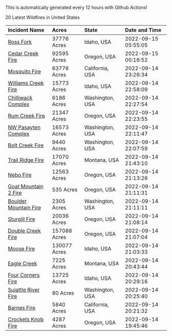 This is automatically generated every 12 hours with Github Actions!

20 Latest Wildfires in United States

 | Incident Name | Acres | State | Date and Time |
|:---|:---|:---|:---|
| [Ross Fork](https://inciweb.nwcg.gov/incident/8375/) | 37776 Acres | Idaho, USA | 2022-09-15 05:55:05 |
| [Cedar Creek Fire](https://inciweb.nwcg.gov/incident/8307/) | 92595 Acres | Oregon, USA | 2022-09-15 00:16:52 |
| [Mosquito Fire](https://inciweb.nwcg.gov/incident/8398/) | 63776 Acres | California, USA | 2022-09-14 23:26:34 |
| [Williams Creek Fire](https://inciweb.nwcg.gov/incident/8372/) | 15773 Acres | Idaho, USA | 2022-09-14 22:58:09 |
| [Chilliwack Complex](https://inciweb.nwcg.gov/incident/8394/) | 6186 Acres | Washington, USA | 2022-09-14 22:27:54 |
| [Rum Creek Fire](https://inciweb.nwcg.gov/incident/8348/) | 21347 Acres | Oregon, USA | 2022-09-14 22:23:55 |
| [NW Pasayten Complex](https://inciweb.nwcg.gov/incident/8397/) | 16573 Acres | Washington, USA | 2022-09-14 22:11:47 |
| [Bolt Creek Fire](https://inciweb.nwcg.gov/incident/8417/) | 9440 Acres | Washington, USA | 2022-09-14 22:07:59 |
| [Trail Ridge Fire](https://inciweb.nwcg.gov/incident/8365/) | 17070 Acres | Montana, USA | 2022-09-14 21:43:10 |
| [Nebo Fire](https://inciweb.nwcg.gov/incident/8363/) | 12563 Acres | Oregon, USA | 2022-09-14 21:13:26 |
| [Goat Mountain 2 Fire](https://inciweb.nwcg.gov/incident/8380/) | 535 Acres | Oregon, USA | 2022-09-14 21:11:31 |
| [Boulder Mountain Fire](https://inciweb.nwcg.gov/incident/8382/) | 2305 Acres | Washington, USA | 2022-09-14 21:11:11 |
| [Sturgill Fire](https://inciweb.nwcg.gov/incident/8364/) | 20036 Acres | Oregon, USA | 2022-09-14 21:08:14 |
| [Double Creek Fire](https://inciweb.nwcg.gov/incident/8366/) | 157088 Acres | Oregon, USA | 2022-09-14 21:07:04 |
| [Moose Fire](https://inciweb.nwcg.gov/incident/8249/) | 130077 Acres | Idaho, USA | 2022-09-14 21:03:33 |
| [Eagle Creek](https://inciweb.nwcg.gov/incident/8413/) | 7225 Acres | Montana, USA | 2022-09-14 20:43:44 |
| [Four Corners Fire](https://inciweb.nwcg.gov/incident/8331/) | 13725 Acres | Idaho, USA | 2022-09-14 20:29:16 |
| [Suiattle River Fire](https://inciweb.nwcg.gov/incident/8396/) | 80 Acres | Washington, USA | 2022-09-14 20:25:40 |
| [Barnes Fire](https://inciweb.nwcg.gov/incident/8403/) | 5840 Acres | California, USA | 2022-09-14 20:21:32 |
| [Crockets Knob Fire](https://inciweb.nwcg.gov/incident/8355/) | 4287 Acres | Oregon, USA | 2022-09-14 19:45:46 |
